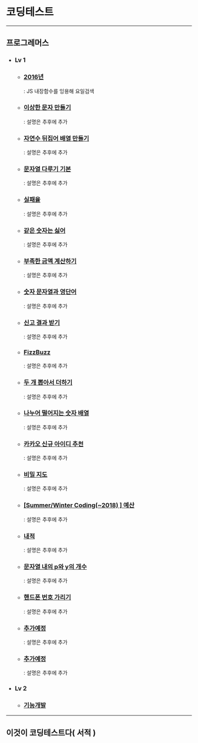 # 코딩테스트

---
## 프로그레머스
+ ### Lv 1
  + ### [2016년](src/components/dayOfTheWeek.jsx) 
    : JS 내장함수를 잉용해 요일검색
  + ### [이상한 문자 만들기](src/components/weirdLetters.jsx)
    : 설명은 추후에 추가
  + ### [자연수 뒤집어 배열 만들기](src/components/numberOfArray.jsx)
    : 설명은 추후에 추가
  + ### [문자열 다루기 기본](src/components/string.jsx)
    : 설명은 추후에 추가
  + ### [실패율](src/components/failureRate.jsx)
    : 설명은 추후에 추가
  + ### [같은 숫자는 싫어](src/components/sameNumber.jsx)
    : 설명은 추후에 추가
  + ### [부족한 금액 계산하기](src/components/insufficient.jsx)
    : 설명은 추후에 추가
  + ### [숫자 문자열과 영단어](src/components/numStrEn.jsx)
    : 설명은 추후에 추가
  + ### [신고 결과 받기](src/components/userReports.jsx)
    : 설명은 추후에 추가
  + ### [FizzBuzz](src/components/fizz.jsx)
    : 설명은 추후에 추가
  + ### [두 개 뽑아서 더하기](src/components/dayOfTheWeek.jsx)
    : 설명은 추후에 추가
  + ### [나누어 떨어지는 숫자 배열](src/components/arrDivision.jsx)
    : 설명은 추후에 추가
  + ### [카카오 신규 아이디 추천](src/components/idSuggestion.jsx)
    : 설명은 추후에 추가
  + ### [비밀 지도](src/components/secretMap.jsx)
    : 설명은 추후에 추가
  + ### [[Summer/Winter Coding(~2018) ] 예산](src/components/budget.jsx)
    : 설명은 추후에 추가
  + ### [내적](src/components/dotProduct.jsx)
    : 설명은 추후에 추가
  + ### [문자열 내의 p와 y의 개수](src/components/numberOfCharacters.jsx)
    : 설명은 추후에 추가
  + ### [핸드폰 번호 가리기](src/components/hideCellPhoneNum.jsx)
    : 설명은 추후에 추가
  + ### [추가예정]()
    : 설명은 추후에 추가
  + ### [추가예정]()
    : 설명은 추후에 추가
+ ### Lv 2
  + ### [기능개발](src/components/functionDevelopment.jsx)

---
## 이것이 코딩테스트다( 서적 )